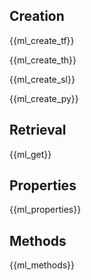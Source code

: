 ## Creation

{{ml_create_tf}}

{{ml_create_th}}

{{ml_create_sl}}

{{ml_create_py}}

## Retrieval

{{ml_get}}

## Properties

{{ml_properties}}

## Methods

{{ml_methods}}
